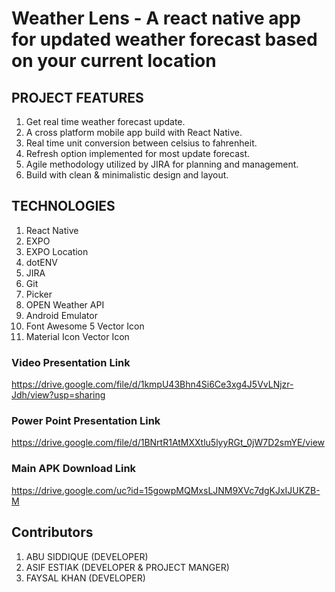 # Weather Lens - A react native app for updated weather forecast based on your current location

## PROJECT FEATURES

1. Get real time weather forecast update.
2. A cross platform mobile app build with React Native.
3. Real time unit conversion between celsius to fahrenheit.
4. Refresh option implemented for most update forecast.
5. Agile methodology utilized by JIRA for planning and management.
6. Build with clean & minimalistic design and layout.

## TECHNOLOGIES

1. React Native
2. EXPO
3. EXPO Location
4. dotENV
5. JIRA
6. Git
7. Picker
8. OPEN Weather API
9. Android Emulator
10. Font Awesome 5 Vector Icon
11. Material Icon Vector Icon

### Video Presentation Link

https://drive.google.com/file/d/1kmpU43Bhn4Si6Ce3xg4J5VvLNjzr-Jdh/view?usp=sharing

### Power Point Presentation Link

https://drive.google.com/file/d/1BNrtR1AtMXXtlu5lyyRGt_0jW7D2smYE/view

### Main APK Download Link

https://drive.google.com/uc?id=15gowpMQMxsLJNM9XVc7dgKJxIJUKZB-M

## Contributors

1. ABU SIDDIQUE (DEVELOPER)
2. ASIF ESTIAK (DEVELOPER & PROJECT MANGER)
3. FAYSAL KHAN (DEVELOPER)

